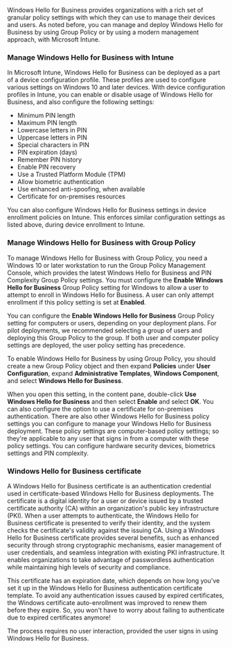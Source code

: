 

Windows Hello for Business provides organizations with a rich set of granular policy settings with which they can use to manage their devices and users. As noted before, you can manage and deploy Windows Hello for Business by using Group Policy or by using a modern management approach, with Microsoft Intune.

### Manage Windows Hello for Business with Intune

In Microsoft Intune, Windows Hello for Business can be deployed as a part of a device configuration profile. These profiles are used to configure various settings on Windows 10 and later devices. With device configuration profiles in Intune, you can enable or disable usage of Windows Hello for Business, and also configure the following settings:

 -  Minimum PIN length
 -  Maximum PIN length
 -  Lowercase letters in PIN
 -  Uppercase letters in PIN
 -  Special characters in PIN
 -  PIN expiration (days)
 -  Remember PIN history
 -  Enable PIN recovery
 -  Use a Trusted Platform Module (TPM)
 -  Allow biometric authentication
 -  Use enhanced anti-spoofing, when available
 -  Certificate for on-premises resources

You can also configure Windows Hello for Business settings in device enrollment policies on Intune. This enforces similar configuration settings as listed above, during device enrollment to Intune.

### Manage Windows Hello for Business with Group Policy

To manage Windows Hello for Business with Group Policy, you need a Windows 10 or later workstation to run the Group Policy Management Console, which provides the latest Windows Hello for Business and PIN Complexity Group Policy settings. You must configure the **Enable Windows Hello for Business** Group Policy setting for Windows to allow a user to attempt to enroll in Windows Hello for Business. A user can only attempt enrollment if this policy setting is set at **Enabled**.

You can configure the **Enable Windows Hello for Business** Group Policy setting for computers or users, depending on your deployment plans. For pilot deployments, we recommended selecting a group of users and deploying this Group Policy to the group. If both user and computer policy settings are deployed, the user policy setting has precedence.

To enable Windows Hello for Business by using Group Policy, you should create a new Group Policy object and then expand **Policies** under **User Configuration**, expand **Administrative Templates**, **Windows Component**, and select **Windows Hello for Business**.

When you open this setting, in the content pane, double-click **Use Windows Hello for Business** and then select **Enable** and select **OK**. You can also configure the option to use a certificate for on-premises authentication. There are also other Windows Hello for Business policy settings you can configure to manage your Windows Hello for Business deployment. These policy settings are computer-based policy settings; so they're applicable to any user that signs in from a computer with these policy settings. You can configure hardware security devices, biometrics settings and PIN complexity.

### Windows Hello for Business certificate

A Windows Hello for Business certificate is an authentication credential used in certificate-based Windows Hello for Business deployments.
The certificate is a digital identity for a user or device issued by a trusted certificate authority (CA) within an organization's public key infrastructure (PKI). When a user attempts to authenticate, the Windows Hello for Business certificate is presented to verify their identity, and the system checks the certificate's validity against the issuing CA.
Using a Windows Hello for Business certificate provides several benefits, such as enhanced security through strong cryptographic mechanisms, easier management of user credentials, and seamless integration with existing PKI infrastructure. It enables organizations to take advantage of passwordless authentication while maintaining high levels of security and compliance.

This certificate has an expiration date, which depends on how long you've set it up in the Windows Hello for Business authentication certificate template. To avoid any authentication issues caused by expired certificates, the Windows certificate auto-enrollment was improved to renew them before they expire. So, you won't have to worry about failing to authenticate due to expired certificates anymore!

The process requires no user interaction, provided the user signs in using Windows Hello for Business.

